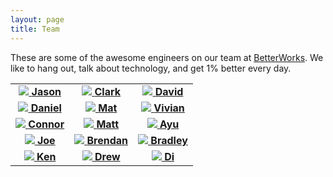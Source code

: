 ```yaml
---
layout: page
title: Team
---
```


These are some of the awesome engineers on our team at <a href="http://www.betterworks.com">BetterWorks</a>.
We like to hang out, talk about technology, and get 1% better every day.

<table>
  <tr>
    <td>
      <center>
        <a href="https://github.com/nullsoldier">
          <img src="https://avatars2.githubusercontent.com/u/458976?v=3&s=200">
          <strong>Jason</strong>
        </a>
      </center>
    </td>
    <td>
      <center>
        <a href="https://github.com/clarkduvall">
          <img src="https://avatars0.githubusercontent.com/u/1607111?v=3&s=200">
          <strong>Clark</strong>
        </a>
      </center>
    </td>
    <td>
      <center>
        <a href="https://github.com/terite">
          <img src="https://avatars1.githubusercontent.com/u/44259?v=3&s=200">
          <strong>David</strong>
        </a>
      </center>
    </td>
  </tr>
  <tr>
    <td>
      <center>
        <a href="https://github.com/danielcmartin">
          <img src="https://avatars1.githubusercontent.com/u/4975028?v=3&s=200">
          <strong>Daniel</strong>
        </a>
      </center>
    </td>
    <td>
      <center>
        <a href="https://github.com/mgeist">
          <img src="https://avatars1.githubusercontent.com/u/844637?v=3&s=200">
          <strong>Mat</strong>
        </a>
      </center>
    </td>
    <td>
      <center>
        <a href="https://github.com/vivianliang">
          <img src="https://avatars0.githubusercontent.com/u/4467143?v=3&s=200">
          <strong>Vivian</strong>
        </a>
      </center>
    </td>
  </tr>
  <tr>
    <td>
      <center>
        <a href="https://github.com/cmds4410">
          <img src="https://avatars1.githubusercontent.com/u/721387?v=3&s=200">
          <strong>Connor</strong>
        </a>
      </center>
    </td>
    <td>
      <center>
        <a href="https://github.com/cobalthex">
          <img src="https://avatars0.githubusercontent.com/u/236557?v=3&s=200">
          <strong>Matt</strong>
        </a>
      </center>
    </td>
    <td>
      <center>
        <a href="https://github.com/ayu48">
          <img src="https://avatars2.githubusercontent.com/u/5904857?v=3&s=200">
          <strong>Ayu</strong>
        </a>
      </center>
    </td>
  </tr>
  <tr>
    <td>
      <center>
        <a href="https://github.com/joeghodsi">
          <img src="https://avatars3.githubusercontent.com/u/6347094?v=3&s=200">
          <strong>Joe</strong>
        </a>
      </center>
    </td>
    <td>
      <center>
        <a href="https://github.com/brendancwood">
          <img src="https://avatars0.githubusercontent.com/u/7228347?v=3&s=200">
          <strong>Brendan</strong>
        </a>
      </center>
    </td>
    <td>
      <center>
        <a href="https://github.com/bradyoo">
          <img src="https://avatars0.githubusercontent.com/u/379257?v=3&s=200">
          <strong>Bradley</strong>
        </a>
      </center>
    </td>
  </tr>
  <tr>
    <td>
      <center>
        <a href="https://github.com/kenadia">
          <img src="https://avatars0.githubusercontent.com/u/3301218?v=3&s=200">
          <strong>Ken</strong>
        </a>
      </center>
    </td>
    <td>
      <center>
        <a href="https://github.com/drewnewell">
          <img src="https://avatars2.githubusercontent.com/u/2434851?v=3&s=200">
          <strong>Drew</strong>
        </a>
      </center>
    </td>
    <td>
      <center>
        <a href="https://github.com/diwu1989">
          <img src="https://avatars1.githubusercontent.com/u/380950?v=3&s=200">
          <strong>Di</strong>
        </a>
      </center>
    </td>
  </tr>
</table>
